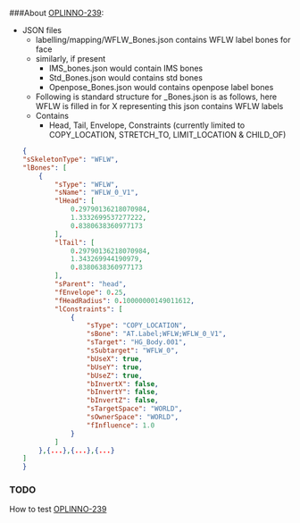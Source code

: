 ###About [OPLINNO-239](https://github.com/mnt1lr/image-render-blender-human/tree/feature/OPLINNO-239---add-WFLW-face-labels):


- JSON files
    - labelling/mapping/WFLW_Bones.json contains WFLW label bones for face
    - similarly, if present
        - IMS_bones.json would contain IMS bones
        - Std_Bones.json would contains std bones
        - Openpose_Bones.json would contains openpose label bones
    - Following is standard structure for <X>_Bones.json is as follows, here WFLW is filled in for X representing this json contains WFLW labels
    - Contains
        - Head, Tail, Envelope, Constraints (currently limited to COPY_LOCATION, STRETCH_TO, LIMIT_LOCATION & CHILD_OF)
    ```json
    {
    "sSkeletonType": "WFLW",
    "lBones": [
        {
            "sType": "WFLW",
            "sName": "WFLW_0_V1",
            "lHead": [
                0.29790136218070984,
                1.3332699537277222,
                0.8380638360977173
            ],
            "lTail": [
                0.29790136218070984,
                1.343269944190979,
                0.8380638360977173
            ],
            "sParent": "head",
            "fEnvelope": 0.25,
            "fHeadRadius": 0.10000000149011612,
            "lConstraints": [
                {
                    "sType": "COPY_LOCATION",
                    "sBone": "AT.Label;WFLW;WFLW_0_V1",
                    "sTarget": "HG_Body.001",
                    "sSubtarget": "WFLW_0",
                    "bUseX": true,
                    "bUseY": true,
                    "bUseZ": true,
                    "bInvertX": false,
                    "bInvertY": false,
                    "bInvertZ": false,
                    "sTargetSpace": "WORLD",
                    "sOwnerSpace": "WORLD",
                    "fInfluence": 1.0
                }
            ]
        },{...},{...},{...}
    ]
    }
    ```

### TODO
How to test [OPLINNO-239](https://github.com/mnt1lr/image-render-blender-human/tree/feature/OPLINNO-239---add-WFLW-face-labels)
